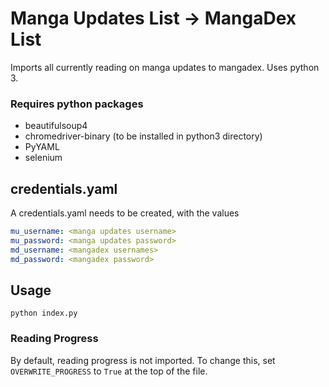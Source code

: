 # Manga Updates List -> MangaDex List

Imports all currently reading on manga updates to mangadex. Uses python 3.

### Requires python packages

- beautifulsoup4
- chromedriver-binary (to be installed in python3 directory)
- PyYAML
- selenium

## credentials.yaml

A credentials.yaml needs to be created, with the values

```yaml
mu_username: <manga updates username>
mu_password: <manga updates password>
md_username: <mangadex usernames>
md_password: <mangadex password>
```

## Usage

`python index.py`

### Reading Progress

By default, reading progress is not imported. To change this, set `OVERWRITE_PROGRESS` to `True` at the top of the file.
